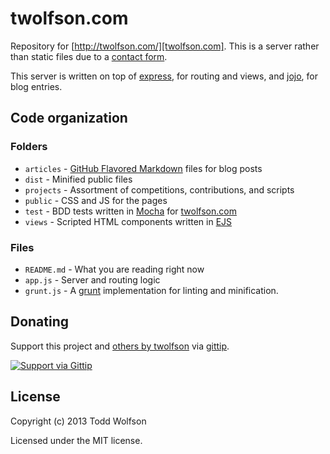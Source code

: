 # twolfson.com

Repository for [http://twolfson.com/][twolfson.com]. This is a server rather than static files due to a [contact form][contact].

This server is written on top of [express][express], for routing and views, and [jojo][jojo], for blog entries.

[twolfson.com]: ttp://twolfson.com/
[contact]: https://github.com/twolfson/twolfson.com/blob/fe4972fe92fe67e23871822b6a25aa0984131fa1/app.js#L97-L120
[express]: http://expressjs.com/2x/
[jojo]: https://github.com/twolfson/jojo/

## Code organization
### Folders
- `articles` - [GitHub Flavored Markdown][gfm] files for blog posts
- `dist` - Minified public files
- `projects` - Assortment of competitions, contributions, and scripts
- `public` - CSS and JS for the pages
- `test` - BDD tests written in [Mocha][mocha] for [twolfson.com][twolfson.com]
- `views` - Scripted HTML components written in [EJS][ejs]

[gfm]: https://help.github.com/articles/github-flavored-markdown
[mocha]: https://github.com/visionmedia/mocha/
[ejs]: https://github.com/visionmedia/ejs/

### Files
- `README.md` - What you are reading right now
- `app.js` - Server and routing logic
- `grunt.js` - A [grunt][grunt] implementation for linting and minification.

[grunt]: http://gruntjs.com/

## Donating
Support this project and [others by twolfson][gittip] via [gittip][].

[![Support via Gittip][gittip-badge]][gittip]

[gittip-badge]: https://rawgithub.com/twolfson/gittip-badge/master/dist/gittip.png
[gittip]: https://www.gittip.com/twolfson/

## License
Copyright (c) 2013 Todd Wolfson

Licensed under the MIT license.
